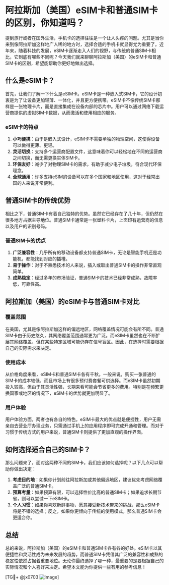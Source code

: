 # 阿拉斯加（美国）eSIM卡和普通SIM卡的区别，你知道吗？

提到旅行或者在国外生活，手机卡的选择往往是一个让人头疼的问题。尤其是当你来到像阿拉斯加这样地广人稀的地方时，选择合适的手机卡就显得尤为重要了。近年来，随着科技的发展，eSIM卡逐渐走入人们的视野，与传统的普通SIM卡相比，它到底有哪些不同呢？今天我们就来聊聊阿拉斯加（美国）的eSIM卡和普通SIM卡的区别，希望能帮助你更好地做出选择。

## 什么是eSIM卡？

首先，让我们了解一下什么是eSIM卡。eSIM卡是一种嵌入式SIM卡，它的设计初衷是为了让设备更加轻薄、一体化，并且更方便携带。eSIM卡不像传统SIM卡那样是一张物理卡片，而是直接集成在设备内部的芯片中。用户可以通过网络下载运营商提供的虚拟SIM卡数据，从而激活和使用相应的服务。

### eSIM卡的特点

1. **小巧便携**：由于是嵌入式设计，eSIM卡不需要单独的物理空间，这使得设备可以做得更薄、更轻。
2. **灵活切换**：支持多个运营商配置文件，这意味着你可以轻松地在不同的运营商之间切换，而无需更换实体SIM卡。
3. **环保友好**：减少了对物理SIM卡的需求，有助于减少电子垃圾，符合现代环保理念。
4. **全球通用**：许多支持eSIM的设备可以在多个国家和地区使用，这对于经常出国的人来说非常便利。

## 普通SIM卡的传统优势

相比之下，普通SIM卡有着自己独特的优势。虽然它已经存在了几十年，但仍然在很多地方占据主导地位。普通SIM卡通常是一张塑料卡片，上面印有运营商的信息以及用户的识别号码。

### 普通SIM卡的优点

1. **广泛兼容性**：几乎所有的移动设备都支持普通SIM卡，无论是智能手机还是功能机，都能找到对应的插槽。
2. **易于操作**：对于不熟悉技术的人来说，插入或取出普通SIM卡的操作非常直观简单。
3. **成熟稳定**：经过多年的市场验证，普通SIM卡的技术已经非常成熟，故障率低，可靠性高。

## 阿拉斯加（美国）的eSIM卡与普通SIM卡对比

### 覆盖范围

在美国，尤其是像阿拉斯加这样的偏远地区，网络覆盖情况可能会有所不同。普通SIM卡由于历史悠久，其网络覆盖范围通常更为广泛。而eSIM卡虽然也在不断扩展其网络覆盖，但在某些特定区域可能仍存在信号盲区。因此，在选择时需要根据自己的实际需求来决定。

### 使用成本

从价格角度来看，eSIM卡和普通SIM卡各有千秋。一般来说，购买一张普通的SIM卡的成本较低，而且市场上有很多预付费套餐可供选择。而eSIM卡虽然初期投入较高，但由于其灵活性强，长期来看可能会节省更多的费用。特别是在频繁更换国家或地区的情况下，eSIM卡的优势就更加明显了。

### 用户体验

用户体验方面，两者也有各自的特色。eSIM卡最大的优点就是便捷性，用户无需亲自去营业厅办理业务，只需通过手机上的应用程序即可完成开通和管理。而对于习惯于传统方式的用户来说，普通SIM卡则提供了更加直观的操作界面。

## 如何选择适合自己的SIM卡？

那么问题来了，面对这两种不同的SIM卡，我们应该如何选择呢？以下几点可以帮助你做出决定：

1. **考虑目的地**：如果你计划前往阿拉斯加或其他偏远地区，建议优先考虑网络覆盖广泛的普通SIM卡。
2. **预算考量**：如果预算有限，可以选择性价比高的普通SIM卡；如果追求长期节省，则可以尝试一下eSIM卡。
3. **个人习惯**：如果你喜欢新鲜事物，愿意接受新技术带来的挑战，那么eSIM卡将是不错的选择；反之，如果你更倾向于传统的使用模式，那么普通SIM卡会更适合你。

## 总结

总的来说，阿拉斯加（美国）的eSIM卡和普通SIM卡各有各的好处。eSIM卡以其便捷性和灵活性成为未来发展的趋势，而普通SIM卡凭借其广泛的兼容性和成熟的稳定性依然占据着重要地位。无论你最终选择了哪一种，最重要的是要根据自己的实际情况和个人喜好来决定。希望本文能为你提供一些有用的参考信息！

[TG💪+ @jx0703 ![Image](https://github.com/user-attachments/assets/dbca1d08-cadb-493c-b0ec-ad6f7a83f270)]